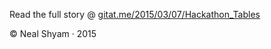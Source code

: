 Read the full story @ [gitat.me/2015/03/07/Hackathon_Tables](http://gitat.me/2015/03/07/Hackathon_Tables/)

&copy; Neal Shyam &middot; 2015
